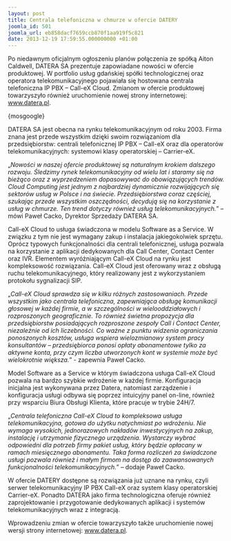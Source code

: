 ```yaml
---
layout: post
title: Centrala telefoniczna w chmurze w ofercie DATERY
joomla_id: 501
joomla_url: eb858dacf7659ccb870f1aa919f5c821
date: 2013-12-19 17:59:55.000000000 +01:00
---
```

Po niedawnym oficjalnym ogłoszeniu plan&oacute;w połączenia ze sp&oacute;łką Aiton Caldwell, DATERA SA prezentuje zapowiadane nowości w ofercie produktowej. W portfolio usług gdańskiej sp&oacute;łki technologicznej oraz operatora telekomunikacyjnego pojawiała się hostowana centrala telefoniczna IP PBX &ndash; Call-eX Cloud. Zmianom w ofercie produktowej towarzyszyło r&oacute;wnież uruchomienie nowej strony internetowej: <a href="http://www.datera.pl" target="_blank">www.datera.pl</a>.<p>{mosgoogle}</p><p>DATERA SA jest obecna na rynku telekomunikacyjnym od roku 2003. Firma znana jest przede wszystkim dzięki swoim rozwiązaniom dla przedsiębiorstw: centrali telefonicznej IP PBX &ndash; Call-eX oraz dla operator&oacute;w telekomunikacyjnych: systemowi klasy operatorskiej &ndash; Carrier-eX. </p><p>&bdquo;<em>Nowości w naszej ofercie produktowej są naturalnym krokiem dalszego rozwoju. Śledzimy rynek telekomunikacyjny od wielu lat i staramy się na bieżąco oraz z wyprzedzeniem dopasowywać do obowiązujących trend&oacute;w. Cloud Computing jest jednym z najbardziej dynamicznie rozwijających się sektor&oacute;w usług w Polsce i na świecie. Przedsiębiorstwa coraz częściej, szukając przede wszystkim oszczędności, decydują się na korzystanie z usług w chmurze. Ten trend dotyczy r&oacute;wnież usług telekomunikacyjnych.</em>&rdquo; &ndash; m&oacute;wi Paweł Cacko, Dyrektor Sprzedaży DATERA SA.</p><p>Call-eX Cloud to usługa świadczona w modelu Software as a Service. W związku z tym nie jest wymagany zakup i instalacja jakiegokolwiek sprzętu. Opr&oacute;cz typowych funkcjonalności dla centrali telefonicznej, usługa pozwala na korzystanie z aplikacji dedykowanych dla Call Center, Contact Center oraz IVR. Elementem wyr&oacute;żniającym Call-eX Cloud na rynku jest kompleksowość rozwiązania. Call-eX Cloud jest oferowany wraz z obsługą ruchu telekomunikacyjnego, kt&oacute;ry realizowany jest z wykorzystaniem protokołu sygnalizacji SIP.</p><p>&bdquo;<em>Call-eX Cloud sprawdza się w kilku r&oacute;żnych zastosowaniach. Przede wszystkim jako centrala telefoniczna, zapewniająca obsługę komunikacji głosowej w każdej firmie, a w szczeg&oacute;lności w wielooddziałowych i rozproszonych geograficznie. To r&oacute;wnież świetna propozycja dla przedsiębiorstw posiadających rozproszone zespoły Call i Contact Center, niezależnie od ich liczebności. Co ważne z punktu widzenia ograniczania ponoszonych koszt&oacute;w, usługa wspiera wielozmianowy system pracy&nbsp; konsultant&oacute;w &ndash; przedsiębiorca ponosi opłaty abonamentowe tylko za aktywne konta, przy czym liczba utworzonych kont w systemie może być wielokrotnie większa.</em>&rdquo; - zapewnia Paweł Cacko.</p><p>Model Software as a Service w kt&oacute;rym świadczona usługa Call-eX Cloud pozwala na bardzo szybkie wdrożenie w każdej firmie. Konfiguracja inicjalna jest wykonywana przez Datera, natomiast zarządzenie i konfiguracja usługi odbywa się poprzez intuicyjny panel on-line, r&oacute;wnież przy wsparciu Biura Obsługi Klienta, kt&oacute;re pracuje w trybie 24H/7.</p><p>&bdquo;<em>Centrala telefoniczna Call-eX Cloud to kompleksowa usługa telekomunikacyjna, gotowa do użytku natychmiast po wdrożeniu. Nie wymaga wysokich, jednorazowych nakład&oacute;w inwestycyjnych na zakup, instalację i utrzymanie fizycznego urządzenia. Wystarczy wybrać odpowiedni dla potrzeb firmy pakiet usług, kt&oacute;ry będzie opłacany w ramach miesięcznego abonamentu. Taka forma rozliczeń za świadczone usługi pozwala r&oacute;wnież i małym firmom na dostęp do zaawansowanych funkcjonalności telekomunikacyjnych.</em>&rdquo; &ndash; dodaje Paweł Cacko.</p><p>W ofercie DATERY dostępne są rozwiązania już uznane na rynku, czyli serwer telekomunikacyjny IP PBX Call-eX oraz system klasy operatorskiej Carrier-eX. Ponadto DATERA jako firma technologiczna oferuje r&oacute;wnież zaprojektowanie i przygotowanie dedykowanych aplikacji i system&oacute;w telekomunikacyjnych wraz z integracją.</p><p>Wprowadzeniu zmian w ofercie towarzyszyło także uruchomienie nowej wersji strony internetowej: <a href="http://www.datera.pl" target="_blank">www.datera.pl</a>.</p>
